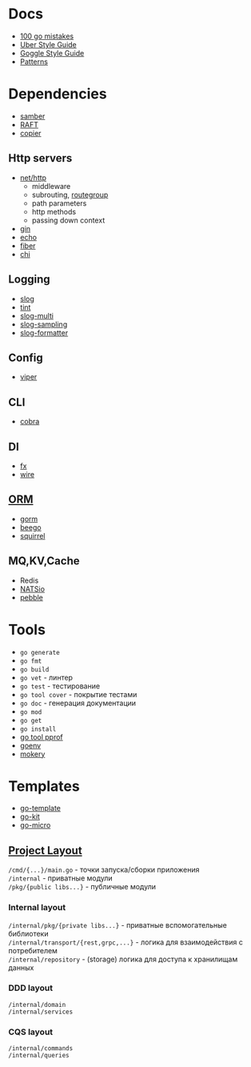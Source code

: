 # Docs
- [100 go mistakes](https://100go.co/)
- [Uber Style Guide](https://github.com/sau00/uber-go-guide-ru/blob/master/style.md)
- [Goggle Style Guide](https://google.github.io/styleguide/go/best-practices)
- [Patterns](https://github.com/AlexanderGrom/go-patterns)

# Dependencies
- [samber](https://github.com/samber)
- [RAFT](https://github.com/lni/dragonboat)
- [copier](https://github.com/jinzhu/copier)
## Http servers
- [net/http](https://pkg.go.dev/net/http)
  - middleware
  - subrouting, [routegroup](https://github.com/go-pkgz/routegroup)
  - path parameters
  - http methods
  - passing down context
- [gin](https://github.com/gin-gonic/gin)
- [echo](https://github.com/labstack/echo)
- [fiber](https://github.com/gofiber/fiber)
- [chi](https://github.com/go-chi/chi)
## Logging
- [slog](https://github.com/gookit/slog)
- [tint](https://github.com/lmittmann/tint)
- [slog-multi](https://github.com/samber/slog-multi)
- [slog-sampling](https://github.com/samber/slog-sampling)
- [slog-formatter](https://github.com/samber/slog-formatter)
## Config
- [viper](https://github.com/spf13/viper)
## CLI
- [cobra](https://github.com/spf13/cobra)
## DI
- [fx](https://github.com/uber-go/fx)
- [wire](https://github.com/google/wire)
## [ORM](https://github.com/d-tsuji/awesome-go-orms)
- [gorm](https://github.com/go-gorm/gorm)
- [beego](https://github.com/beego/beego)
- [squirrel](https://github.com/Masterminds/squirrel)


## MQ,KV,Cache
- Redis
- [NATSio](https://nats.io/)
- [pebble](https://github.com/cockroachdb/pebble)

# Tools
- `go generate`
- `go fmt`
- `go build`
- `go vet` - линтер
- `go test` - тестирование
- `go tool cover` - покрытие тестами
- `go doc` - генерация документации
- `go mod`
- `go get`
- `go install`
- [go tool pprof](https://github.com/google/pprof)
- [goenv](https://github.com/drewgonzales360/goenv)
- [mokery](https://github.com/vektra/mockery)

# Templates
- [go-template](https://github.com/exepirit/go-template)
- [go-kit](https://github.com/go-kit/kit)
- [go-micro](https://github.com/go-micro/go-micro)

## [Project Layout](https://github.com/golang-standards/project-layout)
`/cmd/{...}/main.go` - точки запуска/сборки приложения  
`/internal` - приватные модули  
`/pkg/{public libs...}` - публичные модули  
### Internal layout
`/internal/pkg/{private libs...}` - приватные вспомогательные библиотеки  
`/internal/transport/{rest,grpc,...}` - логика для взаимодействия с потребителем  
`/internal/repository` - (storage) логика для доступа к хранилищам данных  
### DDD layout
`/internal/domain`  
`/internal/services`  
### CQS layout
`/internal/commands`  
`/internal/queries`  